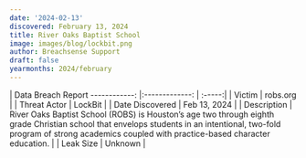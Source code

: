 ```yaml
---
date: '2024-02-13'
discovered: February 13, 2024
title: River Oaks Baptist School
image: images/blog/lockbit.png
author: Breachsense Support
draft: false
yearmonths: 2024/february
---
```



| Data Breach Report
------------:     |:-------------:    | :-----:|
| Victim      | robs.org      | 
| Threat Actor      | LockBit      | 
| Date Discovered      | Feb 13, 2024      | 
| Description      | River Oaks Baptist School (ROBS) is Houston’s age two through eighth grade Christian school that envelops students in an intentional, two-fold program of strong academics coupled with practice-based character education.      | 
| Leak Size      | Unknown      | 

